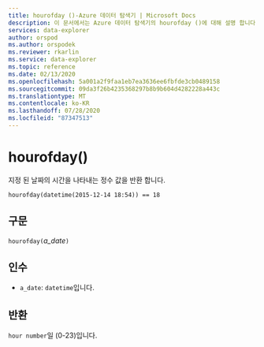 ```yaml
---
title: hourofday ()-Azure 데이터 탐색기 | Microsoft Docs
description: 이 문서에서는 Azure 데이터 탐색기의 hourofday ()에 대해 설명 합니다.
services: data-explorer
author: orspod
ms.author: orspodek
ms.reviewer: rkarlin
ms.service: data-explorer
ms.topic: reference
ms.date: 02/13/2020
ms.openlocfilehash: 5a001a2f9faa1eb7ea3636ee6fbfde3cb0489158
ms.sourcegitcommit: 09da3f26b4235368297b8b9b604d4282228a443c
ms.translationtype: MT
ms.contentlocale: ko-KR
ms.lasthandoff: 07/28/2020
ms.locfileid: "87347513"
---
```

# <a name="hourofday"></a>hourofday()

지정 된 날짜의 시간을 나타내는 정수 값을 반환 합니다.

```kusto
hourofday(datetime(2015-12-14 18:54)) == 18
```

## <a name="syntax"></a>구문

`hourofday(`*a_date*`)`

## <a name="arguments"></a>인수

* `a_date`: `datetime`입니다.

## <a name="returns"></a>반환

`hour number`일 (0-23)입니다.